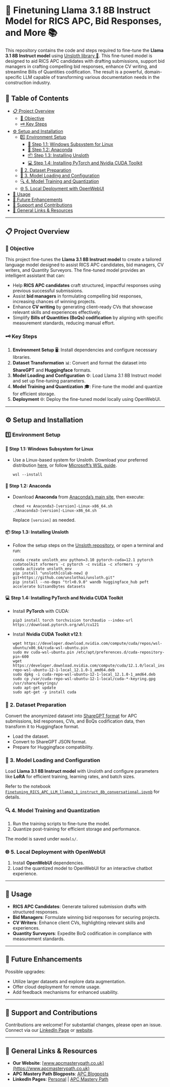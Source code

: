 # 🔧 Finetuning Llama 3.1 8B Instruct Model for RICS APC, Bid Responses, and More 📚

This repository contains the code and steps required to fine-tune the **Llama 3.1 8B Instruct model** using [Unsloth library 🚀](https://github.com/unsloth). This fine-tuned model is designed to aid RICS APC candidates with drafting submissions, support bid managers in crafting compelling bid responses, enhance CV writing, and streamline Bills of Quantities codification. The result is a powerful, domain-specific LLM capable of transforming various documentation needs in the construction industry.

## 📑 Table of Contents

- [📋 Project Overview](#-project-overview)
  - [🎯 Objective](#-objective)
  - [🗝️ Key Steps](#-key-steps)
- [⚙️ Setup and Installation](#-setup-and-installation)
  - [1️⃣ Environment Setup](#1-environment-setup)
    - [🔧 Step 1.1: Windows Subsystem for Linux](#-step-11-windows-subsystem-for-linux)
    - [🐍 Step 1.2: Anaconda](#-step-12-anaconda)
    - [📦 Step 1.3: Installing Unsloth](#-step-13-installing-unsloth)
    - [💻 Step 1.4: Installing PyTorch and Nvidia CUDA Toolkit](#-step-14-installing-pytorch-and-nvidia-cuda-toolkit)
  - [📂 2. Dataset Preparation](#-2-dataset-preparation)
  - [🧩 3. Model Loading and Configuration](#-3-model-loading-and-configuration)
  - [🔍 4. Model Training and Quantization](#-4-model-training-and-quantization)
  - [🌐 5. Local Deployment with OpenWebUI](#-5-local-deployment-with-openwebui)
- [🚀 Usage](#-usage)
- [🔮 Future Enhancements](#-future-enhancements)
- [💬 Support and Contributions](#-support-and-contributions)
- [🔗 General Links & Resources](#-general-links--resources)

---

## 📋 Project Overview

### 🎯 Objective
This project fine-tunes the **Llama 3.1 8B Instruct model** to create a tailored language model designed to assist RICS APC candidates, bid managers, CV writers, and Quantity Surveyors. The fine-tuned model provides an intelligent assistant that can:
- Help **RICS APC candidates** craft structured, impactful responses using previous successful submissions.
- Assist **bid managers** in formulating compelling bid responses, increasing chances of winning projects.
- Enhance **CV writing** by generating client-ready CVs that showcase relevant skills and experiences effectively.
- Simplify **Bills of Quantities (BoQs) codification** by aligning with specific measurement standards, reducing manual effort.

### 🗝️ Key Steps
1. **Environment Setup** 🖥️: Install dependencies and configure necessary libraries.
2. **Dataset Transformation** 📊: Convert and format the dataset into **ShareGPT** and **Huggingface** formats.
3. **Model Loading and Configuration** ⚙️: Load Llama 3.1 8B Instruct model and set up fine-tuning parameters.
4. **Model Training and Quantization** 🎓: Fine-tune the model and quantize for efficient storage.
5. **Deployment** 🌐: Deploy the fine-tuned model locally using OpenWebUI.

---

## ⚙️ Setup and Installation

### 1️⃣ Environment Setup

#### 🔧 Step 1.1: Windows Subsystem for Linux
- Use a Linux-based system for Unsloth. Download your preferred distribution [here](https://www.linux.org/pages/download/), or follow [Microsoft’s WSL guide](https://learn.microsoft.com/en-us/windows/wsl/install).

      wsl --install

#### 🐍 Step 1.2: Anaconda
- Download **Anaconda** from [Anaconda’s main site](https://repo.anaconda.com/archive/Anaconda3-2024.02-1-Linux-x86_64.sh), then execute:

      chmod +x Anaconda3-[version]-Linux-x86_64.sh
      ./Anaconda3-[version]-Linux-x86_64.sh

  Replace `[version]` as needed.

#### 📦 Step 1.3: Installing Unsloth
- Follow the setup steps on the [Unsloth repository](https://github.com/unslothai/unsloth?tab=readme-ov-file), or open a terminal and run:

      conda create unsloth_env python=3.10 pytorch-cuda=12.1 pytorch cudatoolkit xformers -c pytorch -c nvidia -c xformers -y
      conda activate unsloth_env
      pip install "unsloth[colab-new] @ git+https://github.com/unslothai/unsloth.git"
      pip install --no-deps "trl<0.9.0" wandb huggingface_hub peft accelerate bitsandbytes datasets

#### 💻 Step 1.4: Installing PyTorch and Nvidia CUDA Toolkit
- Install **PyTorch** with CUDA:

      pip3 install torch torchvision torchaudio --index-url https://download.pytorch.org/whl/cu121

- Install **Nvidia CUDA Toolkit v12.1**:

      wget https://developer.download.nvidia.com/compute/cuda/repos/wsl-ubuntu/x86_64/cuda-wsl-ubuntu.pin
      sudo mv cuda-wsl-ubuntu.pin /etc/apt/preferences.d/cuda-repository-pin-600
      wget https://developer.download.nvidia.com/compute/cuda/12.1.0/local_installers/cuda-repo-wsl-ubuntu-12-1-local_12.1.0-1_amd64.deb
      sudo dpkg -i cuda-repo-wsl-ubuntu-12-1-local_12.1.0-1_amd64.deb
      sudo cp /var/cuda-repo-wsl-ubuntu-12-1-local/cuda-*-keyring.gpg /usr/share/keyrings/
      sudo apt-get update
      sudo apt-get -y install cuda

### 📂 2. Dataset Preparation

Convert the anonymized dataset into [ShareGPT format](https://huggingface.co/docs/datasets/sharegpt) for APC submissions, bid responses, CVs, and BoQs codification data, then transform it to Huggingface format.

- Load the dataset.
- Convert to ShareGPT JSON format.
- Prepare for Huggingface compatibility.

### 🧩 3. Model Loading and Configuration

Load **Llama 3.1 8B Instruct model** with Unsloth and configure parameters like **LoRA** for efficient training, learning rates, and batch sizes.

Refer to the notebook [`Finetuning_RICS_APC_LLM_llama3_1_instruct_8b_conversational.ipynb`](./notebooks/Finetuning_RICS_APC_LLM_llama3_1_instruct_8b_conversational.ipynb) for details.

### 🔍 4. Model Training and Quantization

1. Run the training scripts to fine-tune the model.
2. Quantize post-training for efficient storage and performance.

The model is saved under `models/`.

### 🌐 5. Local Deployment with OpenWebUI

1. Install **OpenWebUI** dependencies.
2. Load the quantized model to OpenWebUI for an interactive chatbot experience.

---

## 🚀 Usage

- **RICS APC Candidates**: Generate tailored submission drafts with structured responses.
- **Bid Managers**: Formulate winning bid responses for securing projects.
- **CV Writers**: Enhance client CVs, highlighting relevant skills and experiences.
- **Quantity Surveyors**: Expedite BoQ codification in compliance with measurement standards.

---

## 🔮 Future Enhancements

Possible upgrades:
- Utilize larger datasets and explore data augmentation.
- Offer cloud deployment for remote usage.
- Add feedback mechanisms for enhanced usability.

---

## 💬 Support and Contributions

Contributions are welcome! For substantial changes, please open an issue. Connect via our [LinkedIn Page](https://www.linkedin.com/company/apc-mastery-path) or [website](https://www.apcmasterypath.co.uk).

---

## 🔗 General Links & Resources

- **Our Website**: [www.apcmasterypath.co.uk](https://www.apcmasterypath.co.uk)
- **APC Mastery Path Blogposts**: [APC Blogposts](https://www.apcmasterypath.co.uk/blog-list)
- **LinkedIn Pages**: [Personal](https://www.linkedin.com/in/mohamed-ashour-0727/) | [APC Mastery Path](https://www.linkedin.com/company/apc-mastery-path)
